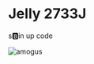 # Jelly 2733J

s🅱️in up code

![amogus](https://cdn.discordapp.com/attachments/899840650466443324/1013973072224714843/jellysus.png)